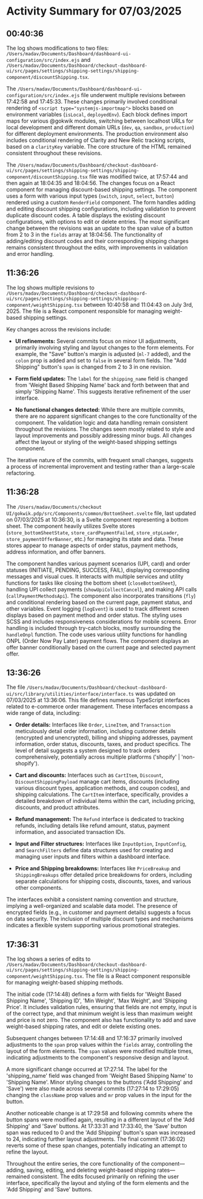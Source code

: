 # Activity Summary for 07/03/2025

## 00:40:36
The log shows modifications to two files: `/Users/madav/Documents/Dashboard/dashboard-ui-configuration/src/index.ejs` and `/Users/madav/Documents/Dashboard/checkout-dashboard-ui/src/pages/settings/shipping-settings/shipping-component/discountShipping.tsx`.

The `/Users/madav/Documents/Dashboard/dashboard-ui-configuration/src/index.ejs` file underwent multiple revisions between 17:42:58 and 17:45:33.  These changes primarily involved conditional rendering of `<script type="systemjs-importmap">` blocks based on environment variables (`isLocal`, `deployedEnv`).  Each block defines import maps for various @gokwik modules, switching between localhost URLs for local development and different domain URLs (`dev`, `qa`, `sandbox`, `production`) for different deployment environments.  The production environment also includes conditional rendering of Clarity and New Relic tracking scripts, based on a `clarityKey` variable.  The core structure of the HTML remained consistent throughout these revisions.


The `/Users/madav/Documents/Dashboard/checkout-dashboard-ui/src/pages/settings/shipping-settings/shipping-component/discountShipping.tsx` file was modified twice, at 17:57:44 and then again at 18:04:35 and 18:04:56.  The changes focus on a React component for managing discount-based shipping settings.  The component uses a form with various input types (`switch`, `input`, `select`, `button`) rendered using a custom `RenderField` component.  The form handles adding and editing discount shipping configurations, including validation to prevent duplicate discount codes. A table displays the existing discount configurations, with options to edit or delete entries.  The most significant change between the revisions was an update to the span value of a button from 2 to 3 in the `fields` array at 18:04:56.  The functionality of adding/editing discount codes and their corresponding shipping charges remains consistent throughout the edits, with improvements in validation and error handling.


## 11:36:26
The log shows multiple revisions to `/Users/madav/Documents/Dashboard/checkout-dashboard-ui/src/pages/settings/shipping-settings/shipping-component/weightShipping.tsx`  between 10:40:58 and 11:04:43 on July 3rd, 2025.  The file is a React component responsible for managing weight-based shipping settings.

Key changes across the revisions include:

* **UI refinements:**  Several commits focus on minor UI adjustments, primarily involving styling and layout changes to the form elements.  For example, the "Save" button's margin is adjusted (`ml-7` added), and the `colon` prop is added and set to `false` in several form fields.  The "Add Shipping" button's `span` is changed from 2 to 3 in one revision.

* **Form field updates:** The `label` for the `shipping_name` field is changed from 'Weight Based Shipping Name' back and forth between that and simply 'Shipping Name'.  This suggests iterative refinement of the user interface.

* **No functional changes detected:** While there are multiple commits, there are no apparent significant changes to the core functionality of the component. The validation logic and data handling remain consistent throughout the revisions. The changes seem mostly related to style and layout improvements and possibly addressing minor bugs.  All changes affect the layout or styling of the weight-based shipping settings component.

The iterative nature of the commits, with frequent small changes, suggests a process of incremental improvement and testing rather than a large-scale refactoring.


## 11:36:28
The `/Users/madav/Documents/checkout UI/gokwik.pdp/src/Components/common/BottomSheet.svelte` file, last updated on 07/03/2025 at 10:36:30, is a Svelte component representing a bottom sheet.  The component heavily utilizes Svelte stores (`store_bottomSheetState`, `store_cardPaymentFailed`, `store_otpLoader`, `store_paymentOfferBanner`, etc.) for managing its state and data.  These stores appear to manage aspects of order status, payment methods, address information, and offer banners.

The component handles various payment scenarios (UPI, card) and order statuses (INITIATE, PENDING, SUCCESS, FAIL), displaying corresponding messages and visual cues.  It interacts with multiple services and utility functions for tasks like closing the bottom sheet (`closeBottomSheet`), handling UPI collect payments (`showUpiCollectCancel`), and making API calls (`callPaymentMethodsApi`).  The component also incorporates transitions (`fly`) and conditional rendering based on the current page, payment status, and other variables.  Event logging (`logEvent`) is used to track different screen displays based on payment method and order status.  The styling uses SCSS and includes responsiveness considerations for mobile screens.  Error handling is included through try-catch blocks, mostly surrounding the `handleOnpl` function.  The code uses various utility functions for handling ONPL (Order Now Pay Later) payment flows.  The component displays an offer banner conditionally based on the current page and selected payment offer.


## 13:36:26
The file `/Users/madav/Documents/Dashboard/checkout-dashboard-ui/src/library/utilities/interface/interface.ts` was updated on 07/03/2025 at 13:36:06.  This file defines numerous TypeScript interfaces related to e-commerce order management.  These interfaces encompass a wide range of data, including:

* **Order details:**  Interfaces like `Order`, `LineItem`, and `Transaction` meticulously detail order information, including customer details (encrypted and unencrypted), billing and shipping addresses, payment information, order status, discounts, taxes, and product specifics.  The level of detail suggests a system designed to track orders comprehensively, potentially across multiple platforms ('shopify' | 'non-shopify').

* **Cart and discounts:** Interfaces such as `CartItem`, `Discount`, `DiscountShippingPayload`  manage cart items, discounts (including various discount types, application methods, and coupon codes), and shipping calculations. The `CartItem` interface, specifically, provides a detailed breakdown of individual items within the cart, including pricing, discounts, and product attributes.

* **Refund management:** The `Refund` interface is dedicated to tracking refunds, including details like refund amount, status, payment information, and associated transaction IDs.

* **Input and Filter structures:** Interfaces like `InputOption`, `InputConfig`, and `SearchFilters` define data structures used for creating and managing user inputs and filters within a dashboard interface.

* **Price and Shipping breakdowns:** Interfaces like `PriceBreakup` and `ShippingBreakups` offer detailed price breakdowns for orders, including separate calculations for shipping costs, discounts, taxes, and various other components.


The interfaces exhibit a consistent naming convention and structure, implying a well-organized and scalable data model.  The presence of encrypted fields (e.g., in customer and payment details) suggests a focus on data security. The inclusion of multiple discount types and mechanisms indicates a flexible system supporting various promotional strategies.


## 17:36:31
The log shows a series of edits to `/Users/madav/Documents/Dashboard/checkout-dashboard-ui/src/pages/settings/shipping-settings/shipping-component/weightShipping.tsx`.  The file is a React component responsible for managing weight-based shipping methods.

The initial code (17:14:48) defines a form with fields for 'Weight Based Shipping Name', 'Shipping ID', 'Min Weight', 'Max Weight', and 'Shipping Price'.  It includes validation rules, ensuring that fields are not empty, input is of the correct type, and that minimum weight is less than maximum weight and price is not zero. The component also has functionality to add and save weight-based shipping rates, and edit or delete existing ones.

Subsequent changes between 17:14:48 and 17:16:37 primarily involved adjustments to the `span` prop values within the `fields` array, controlling the layout of the form elements. The `span` values were modified multiple times, indicating adjustments to the component's responsive design and layout.

A more significant change occurred at 17:27:14. The label for the 'shipping_name' field was changed from 'Weight Based Shipping Name' to 'Shipping Name'. Minor styling changes to the buttons ('Add Shipping' and 'Save')  were also made across several commits (17:27:14 to 17:29:05) changing the `className` prop values and `mr` prop values in the input for the button.

Another noticeable change is at 17:29:58 and following commits  where the button spans were modified again, resulting in a different layout of the 'Add Shipping' and 'Save' buttons. At 17:33:31 and  17:33:40, the 'Save' button span was reduced to 0 and the 'Add Shipping' button's span was increased to 24, indicating further layout adjustments.  The final commit (17:36:02) reverts some of these span changes, potentially indicating an attempt to refine the layout.

Throughout the entire series, the core functionality of the component—adding, saving, editing, and deleting weight-based shipping rates—remained consistent.  The edits focused primarily on refining the user interface, specifically the layout and styling of the form elements and the 'Add Shipping' and 'Save' buttons.
